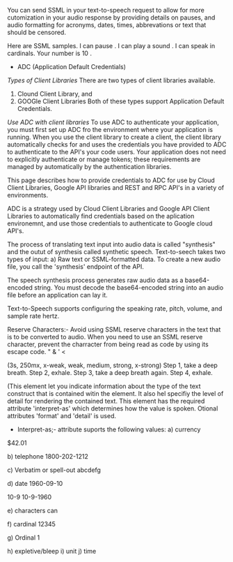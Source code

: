 You can send SSML in your text-to-speech request to allow for more cutomization in your audio response by providing details on pauses, and audio formatting for acronyms, dates, times, abbrevations or text that should be censored.

<speak>
Here are <say-as interpret-as="characters"> SSML </say-as> samples.
I can pause <break time="3s" />.
I can play a sound <audio src="https://www.example.com/MY_MP3_FILE.mp3"> didn't get your MP3 audio file </audio>.
I can speak in cardinals. Your number is <say-as interpret-as="cardinal">10 </say-as>.

- ADC (Application Default Credentials)

*Types of Client Libraries*
There are two types of client libraries available. 
1) Clound Client Library, and 
2) GOOGle Client Libraries
Both of these types support Application Default Credentials.

*Use ADC with client libraries*
To use ADC to authenticate your application, you must first set up ADC fro the environment where your application is running. When you use the client library to create a client, the client library automatically checks for and uses the credentials you have provided to ADC to authenticate to the API's your code users. Your application does not need to explicitly authenticate or manage tokens; these requirements are managed by automatically by the authentication libraries.

This page describes how to provide credentials to ADC for use by Cloud Client Libraries, Google API libraries and REST and RPC API's in a variety of environments.

ADC is a strategy used by Cloud Client Libraries and Google API Client Libraries to automatically find credentials based on the aplication environemnt, and use those credentials to authenticate to Google cloud API's.

The process of translating text input into audio data is called "synthesis" and the outut of synthesis called synthetic speech. Text-to-seech takes two types of input: a) Raw text  or SSML-formatted data. To create a new audio file, you call the 'synthesis' endpoint of the API.

The speech synthesis process generates raw audio data as a base64-encoded string. You must decode the base64-encoded string into an audio file before an application can lay it.

Text-to-Speech supports configuring the speaking rate, pitch, volume, and sample rate hertz.

Reserve Characters:- Avoid using SSML reserve characters in the text that is to be converted to audio. When you need to use an SSML reserve character, prevent the charracter from being read as code by using its escape code. 
"
&
'
<
>

<break /> (3s, 250mx, x-weak, weak, medium, strong, x-strong)
<speak>
Step 1, take a deep breath. <break time="200ms" />
Step 2, exhale.
Step 3, take a deep breath again. <break strength="weak" />
Step 4, exhale.
</speak>

<say-as></say-as> (This element let you indicate information about the type of the text construct that is contained witin the element. It also hel specifiy the level of detail for rendering the contained text. This element has the required attribute 'interpret-as' which determines how the value is spoken. Otional attributes 'format' and 'detail' is used.

- Interpret-as;- attribute suports the following values:
a) currency
<speak>
  <say-as interpret-as='currency' language='en-US'> $42.01 </say-as>
</speak>

b) telephone
<speak>
  <say-as interpret-as='telephone' google:style='zero-as-zero'>1800-202-1212</say-as>
</speak>

c) Verbatim or spell-out
<speak>
  <say-as interpret-as='verbatim'>abcdefg</say-as>
</speak>

d) date
<speak>
  <say-as interpret-as="date" format="yyyymmdd" detail="1">
    1960-09-10
  </say-as>
</speak>

<speak>
  <say-as interpret-as="date" format="dm">10-9</say-as>
</speak>

<speak>
  <say-as interpret-as="date" format="dmy" detail="2">
    10-9-1960
  </say-as>
</speak>

e) characters
<speak>
  <say-as interpret-as="characters">can</say-as>
</speak>

f) cardinal
<speak>
  <say-as interpret-as='cardinal'> 12345 </say-as>
</speak>

g) Ordinal
<speak>
  <say-as interpret-as='ordinal'> 1 </say-as>
</speak>

h) expletive/bleep
i) unit
j) time